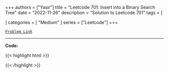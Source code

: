 
+++
authors = ["Yasir"]
title = "Leetcode 701: Insert into a Binary Search Tree"
date = "2022-11-26"
description = "Solution to Leetcode 701"
tags = [
    
]
categories = [
    "Medium"
]
series = ["Leetcode"]
+++



[`Problem Link`](https://leetcode.com/problems/insert-into-a-binary-search-tree/description/)

---

**Code:**

{{< highlight html >}}

{{< /highlight >}}

